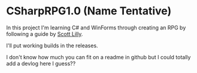 # CSharpRPG1.0 (Name Tentative)
In this project I'm learning C# and WinForms through creating an RPG by following a guide by [Scott Lilly](https://scottlilly.com/learn-c-by-building-a-simple-rpg-index/).

I'll put working builds in the releases.

I don't know how much you can fit on a readme in github but I could totally add a devlog here I guess?? 
